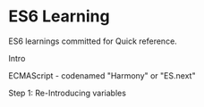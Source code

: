 # ES6 Learning

ES6 learnings committed for Quick reference.

Intro

ECMAScript - codenamed "Harmony" or "ES.next"

Step 1:
Re-Introducing variables